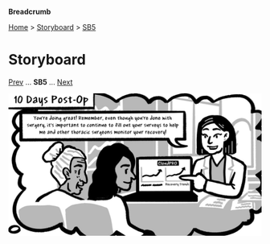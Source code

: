 **Breadcrumb**

[Home](../home.md) > [Storyboard](storyboard_1.md) > [SB5](storyboard_5.md)

# Storyboard
[Prev](storyboard_4.md) ... **SB5** ... [Next](storyboard_6.md)

![Patient reviewing CloudPRO results during Post-Op visit](../img/storyboard/storyboard_p5.jpg)